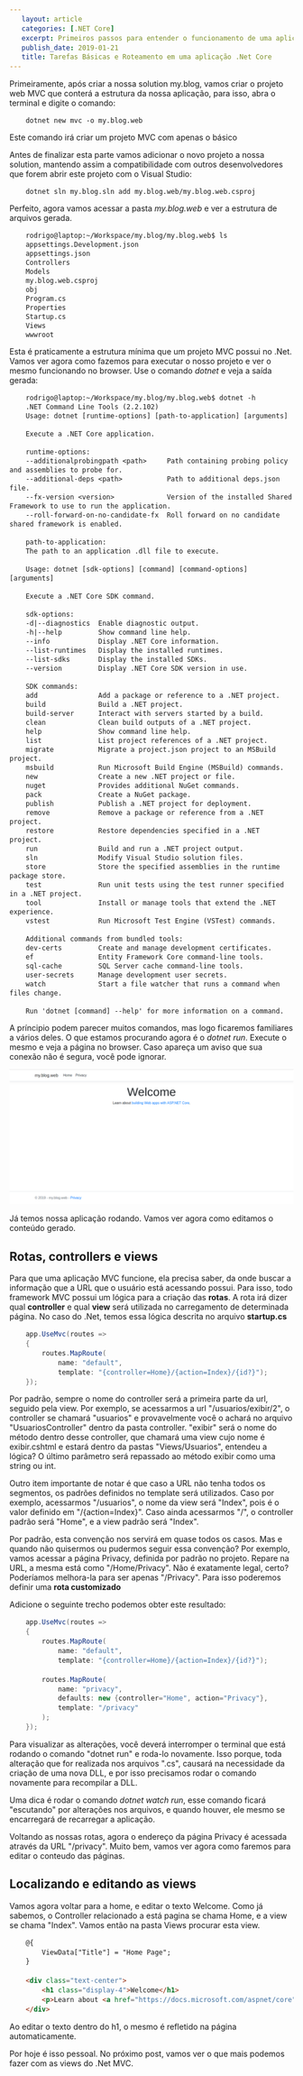 ```yaml
---
   layout: article
   categories: [.NET Core]
   excerpt: Primeiros passos para entender o funcionamento de uma aplicação MVC .Net Core
   publish_date: 2019-01-21
   title: Tarefas Básicas e Roteamento em uma aplicação .Net Core
---
```


[web-app-started]: /cdn/images/basic-tasks-net-mvc-application/web-app-started.png "Webapp Started"

Primeiramente, após criar a nossa solution my.blog, vamos criar o projeto web MVC que conterá a estrutura da nossa aplicação, para isso, abra o terminal e digite o comando:


```shell
    dotnet new mvc -o my.blog.web
```

Este comando irá criar um projeto MVC com apenas o básico

Antes de finalizar esta parte vamos adicionar o novo projeto a nossa solution, mantendo assim a compatibilidade com outros desenvolvedores que forem abrir este projeto com o Visual Studio:

```shell
    dotnet sln my.blog.sln add my.blog.web/my.blog.web.csproj
```


Perfeito, agora vamos acessar a pasta *my.blog.web* e ver a estrutura de arquivos gerada.

```shell
    rodrigo@laptop:~/Workspace/my.blog/my.blog.web$ ls
    appsettings.Development.json
    appsettings.json
    Controllers
    Models
    my.blog.web.csproj
    obj
    Program.cs
    Properties
    Startup.cs
    Views
    wwwroot
```

Esta é praticamente a estrutura mínima que um projeto MVC possui no .Net. Vamos ver agora como fazemos para executar o nosso projeto e ver o mesmo funcionando no browser. Use o comando *dotnet* e veja a saída gerada:

```shell
    rodrigo@laptop:~/Workspace/my.blog/my.blog.web$ dotnet -h
    .NET Command Line Tools (2.2.102)
    Usage: dotnet [runtime-options] [path-to-application] [arguments]

    Execute a .NET Core application.

    runtime-options:
    --additionalprobingpath <path>     Path containing probing policy and assemblies to probe for.
    --additional-deps <path>           Path to additional deps.json file.
    --fx-version <version>             Version of the installed Shared Framework to use to run the application.
    --roll-forward-on-no-candidate-fx  Roll forward on no candidate shared framework is enabled.

    path-to-application:
    The path to an application .dll file to execute.

    Usage: dotnet [sdk-options] [command] [command-options] [arguments]

    Execute a .NET Core SDK command.

    sdk-options:
    -d|--diagnostics  Enable diagnostic output.
    -h|--help         Show command line help.
    --info            Display .NET Core information.
    --list-runtimes   Display the installed runtimes.
    --list-sdks       Display the installed SDKs.
    --version         Display .NET Core SDK version in use.

    SDK commands:
    add               Add a package or reference to a .NET project.
    build             Build a .NET project.
    build-server      Interact with servers started by a build.
    clean             Clean build outputs of a .NET project.
    help              Show command line help.
    list              List project references of a .NET project.
    migrate           Migrate a project.json project to an MSBuild project.
    msbuild           Run Microsoft Build Engine (MSBuild) commands.
    new               Create a new .NET project or file.
    nuget             Provides additional NuGet commands.
    pack              Create a NuGet package.
    publish           Publish a .NET project for deployment.
    remove            Remove a package or reference from a .NET project.
    restore           Restore dependencies specified in a .NET project.
    run               Build and run a .NET project output.
    sln               Modify Visual Studio solution files.
    store             Store the specified assemblies in the runtime package store.
    test              Run unit tests using the test runner specified in a .NET project.
    tool              Install or manage tools that extend the .NET experience.
    vstest            Run Microsoft Test Engine (VSTest) commands.

    Additional commands from bundled tools:
    dev-certs         Create and manage development certificates.
    ef                Entity Framework Core command-line tools.
    sql-cache         SQL Server cache command-line tools.
    user-secrets      Manage development user secrets.
    watch             Start a file watcher that runs a command when files change.

    Run 'dotnet [command] --help' for more information on a command.
```

A príncipio podem parecer muitos comandos, mas logo ficaremos familiares a vários deles. O que estamos procurando agora é o *dotnet run*. Execute o mesmo e veja a página no browser. Caso apareça um aviso que sua conexão não é segura, você pode ignorar.

![A boilerplate webapp running][web-app-started]

Já temos nossa aplicação rodando. Vamos ver agora como editamos o conteúdo gerado.

## Rotas, controllers e views

Para que uma aplicação MVC funcione, ela precisa saber, da onde buscar a informação que a URL que o usuário está acessando possui. Para isso, todo framework MVC possui um lógica para a criação das **rotas**. A rota irá dizer qual **controller** e qual **view** será utilizada no carregamento de determinada página. No caso do .Net, temos essa lógica descrita no arquivo **startup.cs**

```c#
    app.UseMvc(routes =>
    {
        routes.MapRoute(
            name: "default",
            template: "{controller=Home}/{action=Index}/{id?}");
    });
```

Por padrão, sempre o nome do controller será a primeira parte da url, seguido pela view. Por exemplo, se acessarmos a url "/usuarios/exibir/2", o controller se chamará "usuarios" e provavelmente você o achará no arquivo "UsuariosController" dentro da pasta controller. "exibir" será o nome do método dentro desse controller, que chamará uma view cujo nome é exibir.cshtml e estará dentro da pastas "Views/Usuarios", entendeu a lógica? O último parâmetro será repassado ao método exibir como uma string ou int. 

Outro item importante de notar é que caso a URL não tenha todos os segmentos, os padrões definidos no template será utilizados. Caso por exemplo, acessarmos "/usuarios", o nome da view será "Index", pois é o valor definido em "/{action=Index}". Caso ainda acessarmos "/", o controller padrão será "Home", e a view padrão será "Index". 

Por padrão, esta convenção nos servirá em quase todos os casos. Mas e quando não quisermos ou pudermos seguir essa convenção? Por exemplo, vamos acessar a página Privacy, definida por padrão no projeto. Repare na URL, a mesma está como "/Home/Privacy". Não é exatamente legal, certo? Poderíamos melhora-la para ser apenas "/Privacy". Para isso poderemos definir uma **rota customizado**

Adicione o seguinte trecho podemos obter este resultado:

```c#
    app.UseMvc(routes =>
    {
        routes.MapRoute(
            name: "default",
            template: "{controller=Home}/{action=Index}/{id?}");

        routes.MapRoute(
            name: "privacy",
            defaults: new {controller="Home", action="Privacy"},
            template: "/privacy"                    
        );
    });
```

Para visualizar as alterações, você deverá interromper o terminal que está rodando o comando "dotnet run" e roda-lo novamente. Isso porque, toda alteração que for realizada nos arquivos ".cs", causará na necessidade da criação de uma nova DLL, e por isso precisamos rodar o comando novamente para recompilar a DLL.

Uma dica é rodar o comando *dotnet watch run*, esse comando ficará "escutando" por alterações nos arquivos, e quando houver, ele mesmo se encarregará de recarregar a aplicação.

Voltando as nossas rotas, agora o endereço da página Privacy é acessada através da URL "/privacy". Muito bem, vamos ver agora como faremos para editar o conteudo das páginas.

## Localizando e editando as views

Vamos agora voltar para a home, e editar o texto Welcome. Como já sabemos, o Controller relacionado a está pagina se chama Home, e a view se chama "Index". Vamos então na pasta Views procurar esta view.


```html
    @{
        ViewData["Title"] = "Home Page";
    }

    <div class="text-center">
        <h1 class="display-4">Welcome</h1>
        <p>Learn about <a href="https://docs.microsoft.com/aspnet/core">building Web apps with ASP.NET Core</a>.</p>
    </div>

```
Ao editar o texto dentro do h1, o mesmo é refletido na página automaticamente.

Por hoje é isso pessoal. No próximo post, vamos ver o que mais podemos fazer com as views do .Net MVC.

